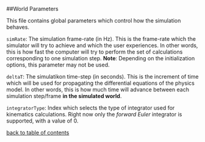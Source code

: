 ##World Parameters

This file contains global parameters which control how the simulation behaves.

`simRate`: The simulation frame-rate (in Hz). This is the frame-rate which the simulator will try to achieve and which the user experiences. In other words, this is how fast the computer will try to perform the set of calculations corresponding to one simulation step.
**Note**: Depending on the initialization options, this parameter may not be used.

`deltaT`: The simulatikon time-step (in seconds). This is the increment of time which will be used for propagating the differential equations of the physics model. In other words, this is how much time will advance between each simulation step/frame **in the simulated world**.

`integratorType`: Index which selects the type of integrator used for kinematics calculations. Right now only the *forward Euler* integrator is supported, with a value of 0.

[back to table of contents](../../../README.md)